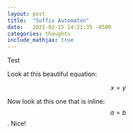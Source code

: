 ```yaml
---
layout: post
title:  "Suffix Automaton"
date:   2021-02-15 14:21:35 -0500
categories: thoughts
include_mathjax: true
---
```


Test

Look at this beautiful equation:

$$x = y$$

Now look at this one that is inline: $$a = b$$. Nice!


